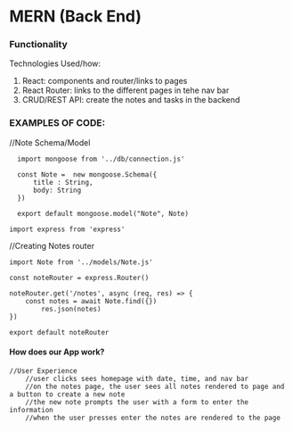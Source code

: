 # MERN (Back End)

### Functionality
Technologies Used/how: 
1. React: components and router/links to pages
2. React Router: links to the different pages in tehe nav bar
2. CRUD/REST API: create the notes and tasks in the backend

### EXAMPLES OF CODE:

   //Note Schema/Model
    
      import mongoose from '../db/connection.js'

      const Note =  new mongoose.Schema({
          title : String, 
          body: String
      })

      export default mongoose.model("Note", Note)
    
    import express from 'express'
    
   //Creating Notes router
    
    import Note from '../models/Note.js'

    const noteRouter = express.Router()

    noteRouter.get('/notes', async (req, res) => {
        const notes = await Note.find({})
            res.json(notes)
    })

    export default noteRouter 
    
#### How does our App work?
    //User Experience
        //user clicks sees homepage with date, time, and nav bar
        //on the notes page, the user sees all notes rendered to page and a button to create a new note
        //the new note prompts the user with a form to enter the information
        //when the user presses enter the notes are rendered to the page
